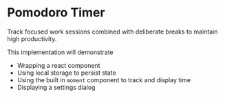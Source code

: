 # Pomodoro Timer

Track focused work sessions combined with deliberate breaks to maintain high
productivity.

This implementation will demonstrate

* Wrapping a react component
* Using local storage to persist state
* Using the built in `moment` component to track and display time
* Displaying a settings dialog